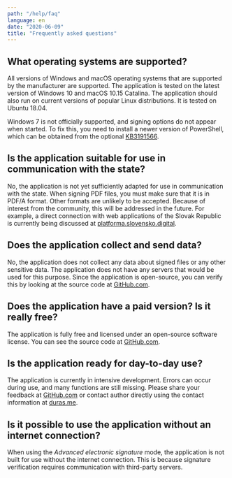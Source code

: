 ```yaml
---
path: "/help/faq"
language: en
date: "2020-06-09"
title: "Frequently asked questions"
---
```


## What operating systems are supported?

All versions of Windows and macOS operating systems that are supported by the manufacturer are supported. The application is tested on the latest version of Windows 10 and macOS 10.15 Catalina. The application should also run on current versions of popular Linux distributions. It is tested on Ubuntu 18.04.

Windows 7 is not officially supported, and signing options do not appear when started. To fix this, you need to install a newer version of PowerShell, which can be obtained from the optional [KB3191566](https://download.microsoft.com/download/6/F/5/6F5FF66C-6775-42B0-86C4-47D41F2DA187/Win7AndW2K8R2-KB3191566-x64.zip).

## Is the application suitable for use in communication with the state?

No, the application is not yet sufficiently adapted for use in communication with the state. When signing PDF files, you must make sure that it is in PDF/A format. Other formats are unlikely to be accepted. Because of interest from the community, this will be addressed in the future. For example, a direct connection with web applications of the Slovak Republic is currently being discussed at [platforma.slovensko.digital](https://platforma.slovensko.digital/t/jednoduchy-desktopovy-oss-na-podpisanie-a-overenie-podpisu/6878).

## Does the application collect and send data?

No, the application does not collect any data about signed files or any other sensitive data. The application does not have any servers that would be used for this purpose. Since the application is open-source, you can verify this by looking at the source code at [GitHub.com](https://github.com/durasj/octosign).

## Does the application have a paid version? Is it really free?

The application is fully free and licensed under an open-source software license. You can see the source code at [GitHub.com](https://github.com/durasj/octosign).

## Is the application ready for day-to-day use?

The application is currently in intensive development. Errors can occur during use, and many functions are still missing. Please share your feedback at [GitHub.com](https://github.com/durasj/octosign) or contact author directly using the contact information at [duras.me](https://duras.me).

## Is it possible to use the application without an internet connection?

When using the *Advanced electronic signature* mode, the application is not built for use without the internet connection. This is because signature verification requires communication with third-party servers.
